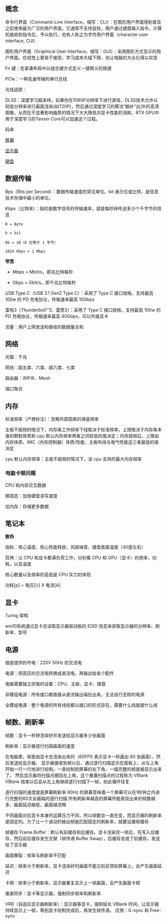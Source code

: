 
## 概念

命令行界面（Command-Line Interface，缩写：CLI）：在图形用户界面得到普及之前使用最为广泛的用户界面，它通常不支持鼠标，用户通过键盘输入指令，计算机接收到指令后，予以执行。也有人称之为字符用户界面（character user interface, CUI）

图形用户界面（Graphical User Interface，缩写：GUI）：采用图形方式显示的用户界面。在视觉上更易于接受，学习成本大幅下降，也让电脑的大众化得以实现

Fn 键：在紧凑布局中以组合键方式定义一键两义的按键

PCIe：一种高速传输的串行总线

光线追踪：

DLSS：深度学习超采样。如果你在1080P分辨率下进行游戏，DLSS技术允许以较低分辨率进行画面渲染(如720P)，然后通过深度学习的算法“脑补”出2K的高清图像，从而在不显著影响画质的情况下大大降低对显卡性能的消耗，RTX GPU中用于深度学习的Tensor Core可以加速这个过程。

码率

[屏幕](https://github.com/xin113726/computer/issues/1)

[显示器](https://github.com/xin113726/computer/issues/2)

[硬盘](https://github.com/xin113726/computer/issues/3)

## 数据传输

Bps（Bits per Second）：数据传输速度的常见单位。bit 表示位或比特，是信息技术存储中最小的单位。

Kbps（比特率）：指的是数字信号的传输速率，就是每秒钟传送多少个千字节的信息

```
B = Byte

b = bit

8b = 1B（8 位等于 1 字节）

1024 Kbps = 1 Mbps
```

**带宽**

- Mbps = Mbit/s，即兆比特每秒

- Gbps = Gbit/s，即千兆比特每秒

USB Type C（USB 3.1 Gen2 Type C）：采用了 Type C 接口规格，支持最高 100w 的 PD 充电协议，传输速率最高 10Gbps

雷电3（Thunderbolt™3、雷雳3）：采用了 Type C 接口规格，支持最高 100w 的 PD 充电协议，传输速率最高 40Gbps，可以外接显卡

流量：用户上网发送和接收的数据量总和

## 网络

光猫：千兆

网线：超五类、六类、超六类、七类

路由器：WIFI6、Mesh

端口聚合

## 内存

标准频率（产商标注）：忽略外部因素的保底频率

主板不超频的情况下，内存条工作频率下线取决于标准频率，上限取决于内存条本身的颗粒体质和 cpu 默认内存频率两者之间较低的值决定；内存超频后，上限由内存体质、IMC（内存控制器）体质/性能、主板布线与电气性能这三者最低的值决定

cpu 默认内存频率：主板不超频的情况下，该 cpu 支持的最大内存频率

### 电脑卡顿问题

CPU 和内存交互数据

换固态：加快硬盘读写速度

加内存：存储更多数据

## 笔记本

**散热**

指标：核心温度、核心性能释放、风扇噪音、键盘表面温度（40度左右）

双烤：让 CPU 和显卡都满负荷工作，分别看 CPU 和 GPU（显卡）的频率，功耗，以及温度

核心数量以及频率的高低是 CPU 实力的体现

功耗[p] = 电压[U] X 电流[A]

## 显卡

Turing 架构

win10系统通过显卡去读取显示器驱动板的 EDID 信息来获取显示器的分辨率、刷新率、型号

## 电源

插座提供的市电：220V 50Hz 的交流电

电源：把高压的交流电转换成直流电，再输出给各个配件

电脑需要独立供电的设备：CPU、主板、显卡、硬盘

非模组电源：所有接口都直接从直流输出端拉出来，无法自行去除的电源

全模组电源：整个电源的所有线缆都以接口的形式存在，需要什么线就接什么线

## 帧数、刷新率

帧数：显卡一秒钟渲染好并发送给显示器多少张画面

刷新率：显示器逐行扫描画面的速度

在电脑里，帧是由显卡去渲染出来的（60FPS 表示显卡一秒画出 60 张画面），然后发送给显示器。
显示器接收到帧以后，通过逐行扫描显示在面板上，从左上角开始一行一行地进行绘制，一直绘制到屏幕的右下角，一幅完整的帧就被显示出来了。
然后显示器将扫描点挪回左上角，这个重置扫描点的过程称为 VBlank
VBlank 结束以后会从左上角继续逐行扫描下一帧，如此循环往复

逐行扫描的速度就是屏幕刷新率
60Hz 的屏幕意味着一个屏幕可以在1秒钟之内进行完整的60次全画幅的逐行扫描
所有刷新率越高的屏幕所能表现出来的帧数越多，画面延迟越低，画面越流畅

不同画面对应显卡本身的运算压力不同，所以帧数会一直在变，而显示器的刷新率是固定的。为了让一个波动的输出帧能匹配固定的刷新率，就要设置帧缓存

帧缓存 Frame Buffer：默认有前缓存和后缓存。显卡渲染完一帧后，先写入后缓存，然后前后缓存发生交替（帧传递 Buffer Swap），后缓存变成了前缓存，发送给了显示器

画面撕裂：帧率与刷新率不匹配

延迟：帧率大于刷新率，显卡渲染好的画面不能立刻反馈到屏幕上，会产生画面延迟

卡顿：帧率小于刷新率，显示器重复显示上一帧画面，会产生画面卡顿

垂直同步：显卡等显示器，强制同步帧率和刷新率

VRR（自适应显示器刷新率）：显示器等显卡，强制延长 VBlank 时间，让显示器持续显示上一帧，等到显卡绘制完成后，再发生帧传递。
应用：G-sync 和 Free-sync 
